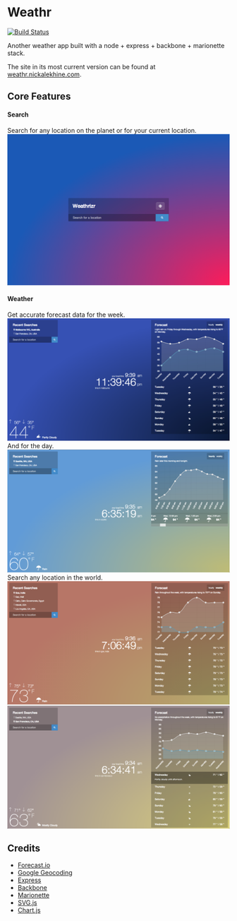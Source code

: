 # Weathr
[![Build Status](https://travis-ci.org/alekhinen/weathr.svg?branch=develop)](https://travis-ci.org/alekhinen/weathr)

Another weather app built with a node + express + backbone + marionette stack.

The site in its most current version can be found at [weathr.nickalekhine.com](http://weathr.nickalekhine.com/).

## Core Features
#### Search
Search for any location on the planet or for your current location.
![Index Page](/docs/assets/index.png?raw=true "Index Page")

#### Weather
Get accurate forecast data for the week.
![Nighttime Weather](/docs/assets/night_weather.png?raw=true "Weather at night.")
And for the day.
![Daytime Weather](/docs/assets/day_weather.png?raw=true "Weather during the day.")
Search any location in the world.
![Sunset Weather](/docs/assets/sunset_weather.png?raw=true "Weather during sunset.")
![Sunrise Weather](/docs/assets/sunrise_weather.png?raw=true "Weather during sunrise.")


## Credits
- [Forecast.io](https://developer.forecast.io/)
- [Google Geocoding](https://developers.google.com/maps/documentation/geocoding/)
- [Express](http://expressjs.com/)
- [Backbone](http://backbonejs.org/)
- [Marionette](http://marionettejs.com/)
- [SVG.js](http://svgjs.com)
- [Chart.js](http://chartjs.org)
